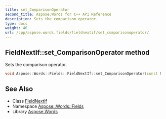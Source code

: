 ```yaml
---
title: set_ComparisonOperator
second_title: Aspose.Words for C++ API Reference
description: Sets the comparison operator.
type: docs
weight: 40
url: /cpp/aspose.words.fields/fieldnextif/set_comparisonoperator/
---
```

## FieldNextIf::set_ComparisonOperator method


Sets the comparison operator.

```cpp
void Aspose::Words::Fields::FieldNextIf::set_ComparisonOperator(const System::String &value)
```

## See Also

* Class [FieldNextIf](../)
* Namespace [Aspose::Words::Fields](../../)
* Library [Aspose.Words](../../../)
